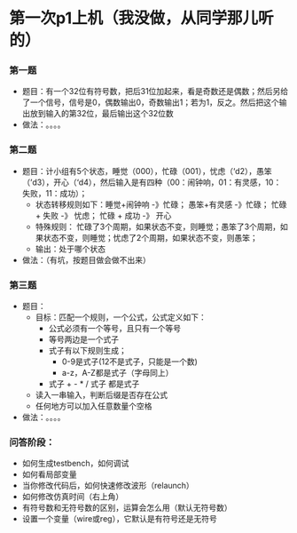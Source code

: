 # 第一次p1上机（我没做，从同学那儿听的）





### 第一题

- 题目：有一个32位有符号数，把后31位加起来，看是奇数还是偶数；然后另给了一个信号，信号是0，偶数输出0，奇数输出1；若为1，反之。然后把这个输出放到输入的第32位，最后输出这个32位数
- 做法：。。。。



### 第二题

- 题目：计小组有5个状态，睡觉（000），忙碌（001），忧虑（‘d2），愚笨（’d3），开心（‘d4），然后输入是有四种（00：闹钟响，01：有灵感，10：失败，11：成功）；
  - 状态转移规则如下：睡觉+闹钟响 -》忙碌； 愚笨+有灵感 -》忙碌； 忙碌 + 失败 -》 忧虑； 忙碌 + 成功 -》 开心
  - 特殊规则： 忙碌了3个周期，如果状态不变，则睡觉；愚笨了3个周期，如果状态不变，则睡觉；忧虑了2个周期，如果状态不变，则愚笨；
  - 输出：处于哪个状态
- 做法：（有坑，按题目做会做不出来）



### 第三题

- 题目：
  - 目标：匹配一个规则，一个公式，公式定义如下：
    - 公式必须有一个等号，且只有一个等号
    - 等号两边是一个式子
    - 式子有以下规则生成；
      - 0-9是式子(12不是式子，只能是一个数)
      - a-z，A-Z都是式子（字母同上）
    - 式子 + - * / 式子 都是式子
  - 读入一串输入，判断后缀是否存在公式
  - 任何地方可以加入任意数量个空格
- 做法：。。。。





### 问答阶段：

- 如何生成testbench，如何调试
- 如何看局部变量
- 当你修改代码后，如何快速修改波形（relaunch）
- 如何修改仿真时间（右上角）
- 有符号数和无符号数的区别，运算会怎么用（默认无符号数）
- 设置一个变量（wire或reg），它默认是有符号还是无符号